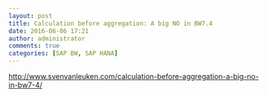 ```yaml
---
layout: post
title: Calculation before aggregation: A big NO in BW7.4
date: 2016-06-06 17:21
author: administrator
comments: true
categories: [SAP BW, SAP HANA]
---
```

<a href="http://www.svenvanleuken.com/calculation-before-aggregation-a-big-no-in-bw7-4/">http://www.svenvanleuken.com/calculation-before-aggregation-a-big-no-in-bw7-4/</a>
